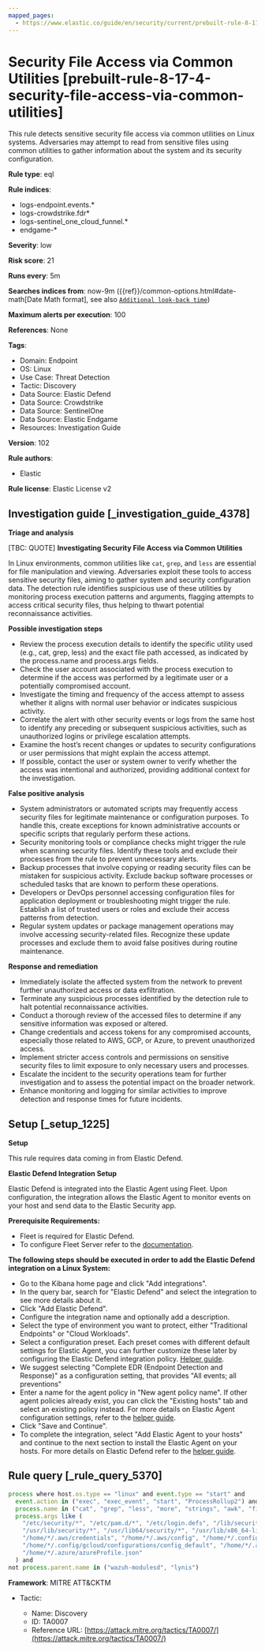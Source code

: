 ```yaml
---
mapped_pages:
  - https://www.elastic.co/guide/en/security/current/prebuilt-rule-8-17-4-security-file-access-via-common-utilities.html
---
```


# Security File Access via Common Utilities [prebuilt-rule-8-17-4-security-file-access-via-common-utilities]

This rule detects sensitive security file access via common utilities on Linux systems. Adversaries may attempt to read from sensitive files using common utilities to gather information about the system and its security configuration.

**Rule type**: eql

**Rule indices**:

* logs-endpoint.events.*
* logs-crowdstrike.fdr*
* logs-sentinel_one_cloud_funnel.*
* endgame-*

**Severity**: low

**Risk score**: 21

**Runs every**: 5m

**Searches indices from**: now-9m ({{ref}}/common-options.html#date-math[Date Math format], see also [`Additional look-back time`](docs-content://solutions/security/detect-and-alert/create-detection-rule.md#rule-schedule))

**Maximum alerts per execution**: 100

**References**: None

**Tags**:

* Domain: Endpoint
* OS: Linux
* Use Case: Threat Detection
* Tactic: Discovery
* Data Source: Elastic Defend
* Data Source: Crowdstrike
* Data Source: SentinelOne
* Data Source: Elastic Endgame
* Resources: Investigation Guide

**Version**: 102

**Rule authors**:

* Elastic

**Rule license**: Elastic License v2

## Investigation guide [_investigation_guide_4378]

**Triage and analysis**

[TBC: QUOTE]
**Investigating Security File Access via Common Utilities**

In Linux environments, common utilities like `cat`, `grep`, and `less` are essential for file manipulation and viewing. Adversaries exploit these tools to access sensitive security files, aiming to gather system and security configuration data. The detection rule identifies suspicious use of these utilities by monitoring process execution patterns and arguments, flagging attempts to access critical security files, thus helping to thwart potential reconnaissance activities.

**Possible investigation steps**

* Review the process execution details to identify the specific utility used (e.g., cat, grep, less) and the exact file path accessed, as indicated by the process.name and process.args fields.
* Check the user account associated with the process execution to determine if the access was performed by a legitimate user or a potentially compromised account.
* Investigate the timing and frequency of the access attempt to assess whether it aligns with normal user behavior or indicates suspicious activity.
* Correlate the alert with other security events or logs from the same host to identify any preceding or subsequent suspicious activities, such as unauthorized logins or privilege escalation attempts.
* Examine the host’s recent changes or updates to security configurations or user permissions that might explain the access attempt.
* If possible, contact the user or system owner to verify whether the access was intentional and authorized, providing additional context for the investigation.

**False positive analysis**

* System administrators or automated scripts may frequently access security files for legitimate maintenance or configuration purposes. To handle this, create exceptions for known administrative accounts or specific scripts that regularly perform these actions.
* Security monitoring tools or compliance checks might trigger the rule when scanning security files. Identify these tools and exclude their processes from the rule to prevent unnecessary alerts.
* Backup processes that involve copying or reading security files can be mistaken for suspicious activity. Exclude backup software processes or scheduled tasks that are known to perform these operations.
* Developers or DevOps personnel accessing configuration files for application deployment or troubleshooting might trigger the rule. Establish a list of trusted users or roles and exclude their access patterns from detection.
* Regular system updates or package management operations may involve accessing security-related files. Recognize these update processes and exclude them to avoid false positives during routine maintenance.

**Response and remediation**

* Immediately isolate the affected system from the network to prevent further unauthorized access or data exfiltration.
* Terminate any suspicious processes identified by the detection rule to halt potential reconnaissance activities.
* Conduct a thorough review of the accessed files to determine if any sensitive information was exposed or altered.
* Change credentials and access tokens for any compromised accounts, especially those related to AWS, GCP, or Azure, to prevent unauthorized access.
* Implement stricter access controls and permissions on sensitive security files to limit exposure to only necessary users and processes.
* Escalate the incident to the security operations team for further investigation and to assess the potential impact on the broader network.
* Enhance monitoring and logging for similar activities to improve detection and response times for future incidents.


## Setup [_setup_1225]

**Setup**

This rule requires data coming in from Elastic Defend.

**Elastic Defend Integration Setup**

Elastic Defend is integrated into the Elastic Agent using Fleet. Upon configuration, the integration allows the Elastic Agent to monitor events on your host and send data to the Elastic Security app.

**Prerequisite Requirements:**

* Fleet is required for Elastic Defend.
* To configure Fleet Server refer to the [documentation](docs-content://reference/ingestion-tools/fleet/fleet-server.md).

**The following steps should be executed in order to add the Elastic Defend integration on a Linux System:**

* Go to the Kibana home page and click "Add integrations".
* In the query bar, search for "Elastic Defend" and select the integration to see more details about it.
* Click "Add Elastic Defend".
* Configure the integration name and optionally add a description.
* Select the type of environment you want to protect, either "Traditional Endpoints" or "Cloud Workloads".
* Select a configuration preset. Each preset comes with different default settings for Elastic Agent, you can further customize these later by configuring the Elastic Defend integration policy. [Helper guide](docs-content://solutions/security/configure-elastic-defend/configure-an-integration-policy-for-elastic-defend.md).
* We suggest selecting "Complete EDR (Endpoint Detection and Response)" as a configuration setting, that provides "All events; all preventions"
* Enter a name for the agent policy in "New agent policy name". If other agent policies already exist, you can click the "Existing hosts" tab and select an existing policy instead. For more details on Elastic Agent configuration settings, refer to the [helper guide](docs-content://reference/ingestion-tools/fleet/agent-policy.md).
* Click "Save and Continue".
* To complete the integration, select "Add Elastic Agent to your hosts" and continue to the next section to install the Elastic Agent on your hosts. For more details on Elastic Defend refer to the [helper guide](docs-content://solutions/security/configure-elastic-defend/install-elastic-defend.md).


## Rule query [_rule_query_5370]

```js
process where host.os.type == "linux" and event.type == "start" and
  event.action in ("exec", "exec_event", "start", "ProcessRollup2") and
  process.name in ("cat", "grep", "less", "more", "strings", "awk", "find", "xargs") and
  process.args like (
    "/etc/security/*", "/etc/pam.d/*", "/etc/login.defs", "/lib/security/*", "/lib64/security/*",
    "/usr/lib/security/*", "/usr/lib64/security/*", "/usr/lib/x86_64-linux-gnu/security/*",
    "/home/*/.aws/credentials", "/home/*/.aws/config", "/home/*/.config/gcloud/*credentials.json",
    "/home/*/.config/gcloud/configurations/config_default", "/home/*/.azure/accessTokens.json",
    "/home/*/.azure/azureProfile.json"
  ) and
not process.parent.name in ("wazuh-modulesd", "lynis")
```

**Framework**: MITRE ATT&CKTM

* Tactic:

    * Name: Discovery
    * ID: TA0007
    * Reference URL: [https://attack.mitre.org/tactics/TA0007/](https://attack.mitre.org/tactics/TA0007/)



